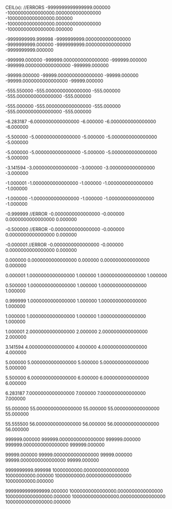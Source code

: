 CEIL(x):										//ERRORS
-9999999999999999.000000
	-10000000000000000.0000000000000000	-10000000000000000.000000
	-10000000000000000.0000000000000000	-10000000000000000.000000

-9999999999.999998
	-9999999999.0000000000000000	-9999999999.000000
	-9999999999.0000000000000000	-9999999999.000000

-999999.000000
	-999999.0000000000000000	-999999.000000
	-999999.0000000000000000	-999999.000000

-99999.000000
	-99999.0000000000000000	-99999.000000
	-99999.0000000000000000	-99999.000000

-555.550000
	-555.0000000000000000	-555.000000
	-555.0000000000000000	-555.000000

-555.000000
	-555.0000000000000000	-555.000000
	-555.0000000000000000	-555.000000

-6.283187
	-6.0000000000000000	-6.000000
	-6.0000000000000000	-6.000000

-5.500000
	-5.0000000000000000	-5.000000
	-5.0000000000000000	-5.000000

-5.000000
	-5.0000000000000000	-5.000000
	-5.0000000000000000	-5.000000

-3.141594
	-3.0000000000000000	-3.000000
	-3.0000000000000000	-3.000000

-1.000001
	-1.0000000000000000	-1.000000
	-1.0000000000000000	-1.000000

-1.000000
	-1.0000000000000000	-1.000000
	-1.0000000000000000	-1.000000

-0.999999										//ERROR
	-0.0000000000000000	-0.000000
	0.0000000000000000	0.000000

-0.500000										//ERROR
	-0.0000000000000000	-0.000000
	0.0000000000000000	0.000000

-0.000001										//ERROR
	-0.0000000000000000	-0.000000
	0.0000000000000000	0.000000

0.000000
	0.0000000000000000	0.000000
	0.0000000000000000	0.000000

0.000001
	1.0000000000000000	1.000000
	1.0000000000000000	1.000000

0.500000
	1.0000000000000000	1.000000
	1.0000000000000000	1.000000

0.999999
	1.0000000000000000	1.000000
	1.0000000000000000	1.000000

1.000000
	1.0000000000000000	1.000000
	1.0000000000000000	1.000000

1.000001
	2.0000000000000000	2.000000
	2.0000000000000000	2.000000

3.141594
	4.0000000000000000	4.000000
	4.0000000000000000	4.000000

5.000000
	5.0000000000000000	5.000000
	5.0000000000000000	5.000000

5.500000
	6.0000000000000000	6.000000
	6.0000000000000000	6.000000

6.283187
	7.0000000000000000	7.000000
	7.0000000000000000	7.000000

55.000000
	55.0000000000000000	55.000000
	55.0000000000000000	55.000000

55.555500
	56.0000000000000000	56.000000
	56.0000000000000000	56.000000

999999.000000
	999999.0000000000000000	999999.000000
	999999.0000000000000000	999999.000000

99999.000000
	99999.0000000000000000	99999.000000
	99999.0000000000000000	99999.000000

9999999999.999998
	10000000000.0000000000000000	10000000000.000000
	10000000000.0000000000000000	10000000000.000000

9999999999999999.000000
	10000000000000000.0000000000000000	10000000000000000.000000
	10000000000000000.0000000000000000	10000000000000000.000000

